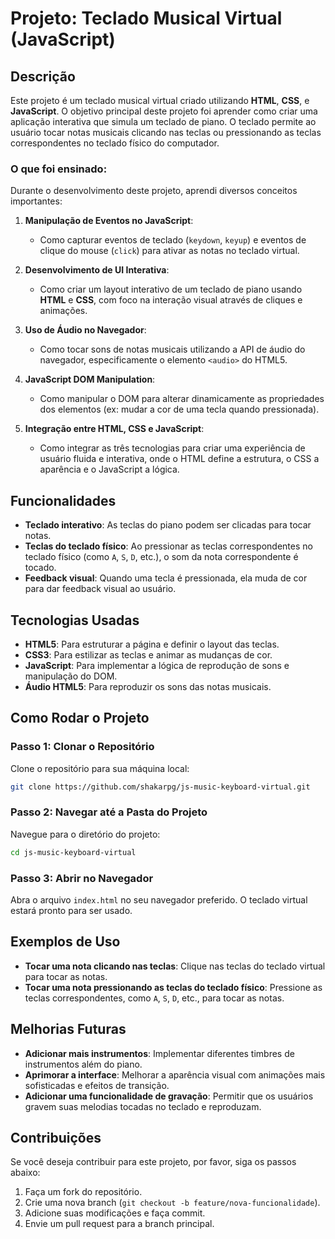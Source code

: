 # Projeto: Teclado Musical Virtual (JavaScript)

## Descrição
Este projeto é um teclado musical virtual criado utilizando **HTML**, **CSS**, e **JavaScript**. O objetivo principal deste projeto foi aprender como criar uma aplicação interativa que simula um teclado de piano. O teclado permite ao usuário tocar notas musicais clicando nas teclas ou pressionando as teclas correspondentes no teclado físico do computador.

### O que foi ensinado:
Durante o desenvolvimento deste projeto, aprendi diversos conceitos importantes:

1. **Manipulação de Eventos no JavaScript**:
   - Como capturar eventos de teclado (`keydown`, `keyup`) e eventos de clique do mouse (`click`) para ativar as notas no teclado virtual.
   
2. **Desenvolvimento de UI Interativa**:
   - Como criar um layout interativo de um teclado de piano usando **HTML** e **CSS**, com foco na interação visual através de cliques e animações.

3. **Uso de Áudio no Navegador**:
   - Como tocar sons de notas musicais utilizando a API de áudio do navegador, especificamente o elemento `<audio>` do HTML5.
   
4. **JavaScript DOM Manipulation**:
   - Como manipular o DOM para alterar dinamicamente as propriedades dos elementos (ex: mudar a cor de uma tecla quando pressionada).

5. **Integração entre HTML, CSS e JavaScript**:
   - Como integrar as três tecnologias para criar uma experiência de usuário fluida e interativa, onde o HTML define a estrutura, o CSS a aparência e o JavaScript a lógica.

## Funcionalidades
- **Teclado interativo**: As teclas do piano podem ser clicadas para tocar notas.
- **Teclas do teclado físico**: Ao pressionar as teclas correspondentes no teclado físico (como `A`, `S`, `D`, etc.), o som da nota correspondente é tocado.
- **Feedback visual**: Quando uma tecla é pressionada, ela muda de cor para dar feedback visual ao usuário.

## Tecnologias Usadas
- **HTML5**: Para estruturar a página e definir o layout das teclas.
- **CSS3**: Para estilizar as teclas e animar as mudanças de cor.
- **JavaScript**: Para implementar a lógica de reprodução de sons e manipulação do DOM.
- **Áudio HTML5**: Para reproduzir os sons das notas musicais.

## Como Rodar o Projeto

### Passo 1: Clonar o Repositório
Clone o repositório para sua máquina local:

```bash
git clone https://github.com/shakarpg/js-music-keyboard-virtual.git
````

### Passo 2: Navegar até a Pasta do Projeto

Navegue para o diretório do projeto:

```bash
cd js-music-keyboard-virtual
```

### Passo 3: Abrir no Navegador

Abra o arquivo `index.html` no seu navegador preferido. O teclado virtual estará pronto para ser usado.

## Exemplos de Uso

* **Tocar uma nota clicando nas teclas**: Clique nas teclas do teclado virtual para tocar as notas.
* **Tocar uma nota pressionando as teclas do teclado físico**: Pressione as teclas correspondentes, como `A`, `S`, `D`, etc., para tocar as notas.

## Melhorias Futuras

* **Adicionar mais instrumentos**: Implementar diferentes timbres de instrumentos além do piano.
* **Aprimorar a interface**: Melhorar a aparência visual com animações mais sofisticadas e efeitos de transição.
* **Adicionar uma funcionalidade de gravação**: Permitir que os usuários gravem suas melodias tocadas no teclado e reproduzam.

## Contribuições

Se você deseja contribuir para este projeto, por favor, siga os passos abaixo:

1. Faça um fork do repositório.
2. Crie uma nova branch (`git checkout -b feature/nova-funcionalidade`).
3. Adicione suas modificações e faça commit.
4. Envie um pull request para a branch principal.

```
